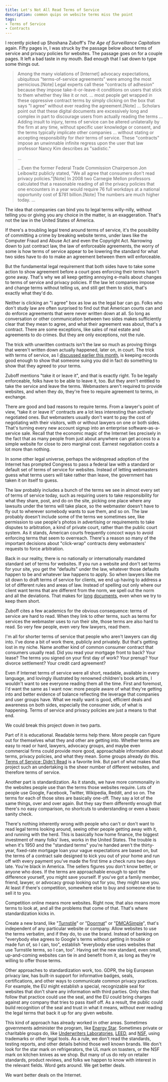 ```yaml
---
title: Let's Not All Read Terms of Service
description: common quips on website terms miss the point
tags:
- Terms of Service
- Contracts
---
```


I recently picked up Shoshana Zuboff's _The Age of Surveillance Capitalism_ again.  Fifty pages in, I was struck by the passage below about terms of service and privacy policies for websites.  The passage goes on for a couple pages.  It left a bad taste in my mouth.  Bad enough that I sat down to type some things out.

> Among the many violations of [Internet] advocacy expectations, ubiquitous "terms-of-service agreements" were among the most pernicious.[Note]  Legal experts call these "contracts of adhesion" because they impose take-it-or-leave-it conditions on users that stick to them whether they like it or not. ... most people get wrapped in these oppressive contract terms by simply clicking on the box that says "I agree" without ever reading the agreement.[Note] ... Scholars point out that these digital documents are excessively long and complex in part to discourage users from actually reading the terms ... Adding insult to injury, terms of service can be altered unilaterally by the firm at any time, without specific user knowledge or consent, and the terms typically implicate other companies ... without stating or accepting responsibility for _their_ terms of service.  These "contracts" impose an unwinnable infinite regress upon the user that law professor Nancy Kim describes as "sadistic."
>
> ...
>
> .. Even the former Federal Trade Commission Chairperson Jon Leibowitz publicly stated, "We all agree that consumers don't read privacy policies."[Note]  In 2008 two Carnegie Mellon professors calculated that a reasonable reading of all the privacy policies that one encounters in a year would require 76 full workdays at a national opportunity cost of $781 billion.[Note]  The numbers are much higher today. ...

The idea that companies can bind you to legal terms willy-nilly, without telling you or giving you any choice in the matter, is an exaggeration.  That's not the law in the United States of America.

If there's a troubling legal trend around terms of service, it's the possibility of committing a crime by breaking website terms, under laws like the Computer Fraud and Abuse Act and even the Copyright Act.  Narrowing down to just contract law, the law of enforceable agreements, the worry of some is how terms of service appear to be lowering the standard for what two sides have to do to make an agreement between them will enforceable.

But the fundamental legal requirement that both sides have to take some action to show agreement before a court goes enforcing their terms hasn't gone away.  That's why we all keep getting annoying e-mails about changes to terms of service and privacy policies.  If the law let companies impose and change terms without telling us, and still get them to stick, that's exactly what they'd do.

Neither is clicking an "I agree" box as low as the legal bar can go.  Folks who don't study law are often surprised to find out that American courts can and do enforce agreements that were never written down at all.  So long as conversation or other communication between two sides makes sufficiently clear that they mean to agree, and what their agreement was about, that's a contract.  There are some exceptions, like sales of real estate and agreements to do crimes.  But they are only exceptions, not the rule.

The trick with unwritten contracts isn't the law so much as proving things that weren't written down actually happened, later on, in court.  The trick with terms of service, as I [discussed earlier this month](https://writing.kemitchell.com/2020/11/10/Snow-v-Eventbrite.html), is keeping records good enough to show that someone suing you did in fact do something to show that they agreed to your terms.

Zuboff mentions "take it or leave it", and that is exactly right.  To be legally enforceable, folks have to be able to leave it, too.  But they aren't entitled to take the service and leave the terms.  Webmasters aren't required to provide websites, and when they do, they're free to require agreement to terms, in exchange.

There are good and bad reasons to require terms.  From a lawyer's point of view, "take it or leave it" contracts are a lot less interesting than actively negotiated ones.  But webmasters usually don't want to pay the cost of negotiating with their visitors, with or without lawyers on one or both sides.  That's turning every new account signup into an enterprise software-as-a-service sale.  Recall that the economic magic of the Internet lies precisely in the fact that as many people from just about anywhere can get access to a simple website for close to zero marginal cost.  Earnest negotiation costs a lot more than nothing.

In some other legal universe, perhaps the widespread adoption of the Internet has prompted Congress to pass a federal law with a standard or default set of terms of service for websites.  Instead of letting webmasters guess what terms users will take rather than leave, the government has taken it on itself to guess.

The law probably includes a bunch of the terms we see in almost every set of terms of service today, such as requiring users to take responsibility for what they share, post, and do on the site, picking one place where any lawsuits under the terms will take place, so the webmaster doesn't have to fly out to wherever somebody wants to sue them, and so on.  The law probably doesn't include some of the terms we sometimes see, like permission to use people's photos in advertising or requirements to take disputes to arbitration, a kind of private court, rather than the public court system.  As it stands, American courts frequently concoct ways to avoid enforcing terms that seem to overreach.  There's a reason so many of the important decisions about "click-wrap" contracts deny webmasters' requests to force arbitration.

Back in our reality, there is no nationally or internationally mandated standard set of terms for websites.  If you run a website and don't set terms for your site, you get the "defaults" under the law, whatever those defaults happen to be and whatever law happens to apply.  So when lawyers like me sit down to draft terms of service for clients, we end up having to address a lot of different rules and areas of law.  Instead of spelling out only where our client want terms that are different from the norm, we spell out the norm and all the deviations.  That makes for [long](https://turnstiletos.com/1e) [documents](https://doormatprivacy.com/1e), even when we try to keep them short.

Zuboff cites a few academics for the obvious consequence: terms of service are hard to read.  When they link to other terms, such as terms for services the webmaster uses to run their site, those terms are also hard to read.  So very few people, even very few lawyers, read them.

I'm all for shorter terms of service that people who aren't lawyers can dig into.  I've done a bit of work there, publicly and privately.  But that's getting lost in my niche.  Name another kind of common consumer contract that consumers usually read.  Did you read your mortgage front to back?  Your lease?  The terms you signed on your first day of work?  Your prenup?  Your divorce settlement?  Your credit card agreement?

Even if Internet terms of service were all short, readable, available in every language, and lovingly illustrated by renowned children's book artists, I wouldn't want to see everyone reading them all the time.  First and foremost, I'd want the same as I want now: more people aware of what they're getting into and better evidence of balance reflecting the leverage that companies and user groups have.  What we really want is good, efficient deals and awareness on both sides, especially the consumer side, of what is happening.  Terms of service and privacy policies are just a means to that end.

We could break this project down in two parts.

Part of it is educational.  Readable terms help there.  More people can figure out for themselves what they and other are getting into.  Whether terms are easy to read or hard, lawyers, advocacy groups, and maybe even commercial firms could provide more good, approachable information about terms, privacy policies, and what they mean.  Some groups already do this.  [Terms of Service; Didn't Read](https://tosdr.org/) is a favorite link.  But part of what makes that project such an undertaking is the sheer number of different websites, and therefore terms of service.

Another part is standardization.  As it stands, we have more commonality in the websites people use than the terms those websites require.  Lots of people use Google, Facebook, Twitter, Wikipedia, Reddit, and so on.  The terms for each of those sites are basically one-off.  They say a lot of the same things, over and over again.  But they say them differently enough that there's no easy comparison, no shortcuts to understanding or even a basic sanity check.

There's nothing inherently wrong with people who can't or don't want to read legal terms looking around, seeing other people getting away with it, and running with the herd.  This is basically how home finance, the biggest investment of many folks' lives, works in the United States.  The trouble is when it's 1950 and the "standard terms" you're handed aren't the thirty-year, fixed-rate mortgage loan your vague expectations are based on, but the terms of a contract sale designed to kick you out of your home and run off with every payment you've made the first time a check runs two days late.  You're black in America.  The sellers figures you don't know better, or anyone who does.  If the terms are approachable enough to spot the difference yourself, you might save yourself.  If you've got a family member, friend, lawyer, or advocacy group looking out for you, they might save you.  At least if there's competition, somewhere else to buy and someone else to sell it to you.

Competition online means more websites.  Right now, that also means more terms to look at, and all the problems that come of that.  That's where standardization kicks in.

Create a new brand, like "[Turnstile](https://turnstiletos.com/)" or "[Doormat](https://doormatprivacy.com/)" or "[DMCASimple](https://dmcasimple.com/)", that's independent of any particular website or company.  Allow websites to use the terms verbatim, and if they do, to use the brand.  Instead of banking on "everybody else agrees to Google's terms without getting in trouble or made fun of, so I can, too", establish "everybody else uses websites that use Turnstile terms, so I can, too".  Having set the new standard, even small, up-and-coming websites can tie in and benefit from it, as long as they're willing to offer those terms.

Other approaches to standardization work, too.  GDPR, the big European privacy law, has built-in support for informative badges, seals, certifications, and other ways to communicate common privacy practices.  For example, the EU might establish a special, recognizable seal for websites that don't share any information with third parties.  Only sites that follow that practice could use the seal, and the EU could bring charges against any company that tries to pass itself off.  As a result, the public could build recognition of the seal and trust in what it means, without ever reading the legal terms that back it up for any given website.

This kind of approach has already worked in other areas.  Sometimes governments administer the program, like [Energy Star](https://en.wikipedia.org/wiki/Energy_Star).  Sometimes private or charitable groups do, like [Underwriters Laboratories](https://en.wikipedia.org/wiki/UL_(safety_organization)), [LEED](https://en.wikipedia.org/wiki/Leadership_in_Energy_and_Environmental_Design), and [NSF](https://en.wikipedia.org/wiki/NSF_International), using trademarks or other legal tools.  As a rule, we don't read the standards, testing reports, and other details behind those well known brands.  We don't look for the star mark on refrigerators, the UL mark on toasters, or the NSF mark on kitchen knives as we shop.  But many of us do rely on retailer standards, product reviews, and folks we happen to know with interest in the relevant fields.  Word gets around.  We get better deals.

We want better deals on the Internet.
